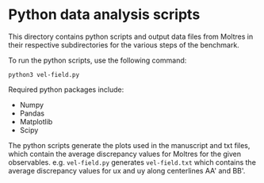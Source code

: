 # Python data analysis scripts

This directory contains python scripts and output data files from Moltres
in their respective subdirectories for the various steps of the benchmark.

To run the python scripts, use the following command:
```
python3 vel-field.py
```

Required python packages include:
- Numpy
- Pandas
- Matplotlib
- Scipy

The python scripts generate the plots used in the manuscript and txt files, which contain the average discrepancy
values for Moltres for the given observables. e.g. ```vel-field.py```
generates ```vel-field.txt``` which contains the average discrepancy values
for ux and uy along centerlines AA' and BB'.
